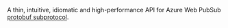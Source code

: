 A thin, intuitive, idiomatic and high-performance API for 
Azure Web PubSub [protobuf subprotocol](https://docs.microsoft.com/en-us/azure/azure-web-pubsub/reference-protobuf-webpubsub-subprotocol).

<!-- include ../../readme.md#content -->

<!-- Exclude from auto-expansion by devlooped/actions-include GH action -->
<!-- exclude -->